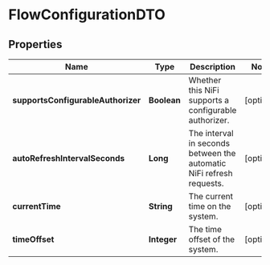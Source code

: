 
# FlowConfigurationDTO

## Properties
Name | Type | Description | Notes
------------ | ------------- | ------------- | -------------
**supportsConfigurableAuthorizer** | **Boolean** | Whether this NiFi supports a configurable authorizer. |  [optional]
**autoRefreshIntervalSeconds** | **Long** | The interval in seconds between the automatic NiFi refresh requests. |  [optional]
**currentTime** | **String** | The current time on the system. |  [optional]
**timeOffset** | **Integer** | The time offset of the system. |  [optional]



